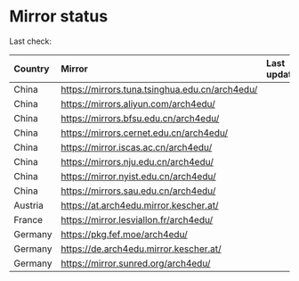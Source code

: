 <script src="./time.js"></script>
# Mirror status
Last check: <script type="text/javascript">localize(1738754259.1522207);</script>

|Country|Mirror|Last update|
|:------|:-----|:----------|
|China|https://mirrors.tuna.tsinghua.edu.cn/arch4edu/|<script type="text/javascript">localize(1738694359);</script>|
|China|https://mirrors.aliyun.com/arch4edu/|<script type="text/javascript">localize(1738694359);</script>|
|China|https://mirrors.bfsu.edu.cn/arch4edu/|<script type="text/javascript">localize(1738694359);</script>|
|China|https://mirrors.cernet.edu.cn/arch4edu/|<script type="text/javascript">localize(1738694359);</script>|
|China|https://mirror.iscas.ac.cn/arch4edu/|<script type="text/javascript">localize(1738694359);</script>|
|China|https://mirrors.nju.edu.cn/arch4edu/|<script type="text/javascript">localize(1738651345);</script>|
|China|https://mirror.nyist.edu.cn/arch4edu/|<script type="text/javascript">localize(1738694359);</script>|
|China|https://mirrors.sau.edu.cn/arch4edu/|<script type="text/javascript">localize(1731653531);</script>|
|Austria|https://at.arch4edu.mirror.kescher.at/|<script type="text/javascript">localize(1738694359);</script>|
|France|https://mirror.lesviallon.fr/arch4edu/|<script type="text/javascript">localize(1738694359);</script>|
|Germany|https://pkg.fef.moe/arch4edu/|<script type="text/javascript">localize(1738694359);</script>|
|Germany|https://de.arch4edu.mirror.kescher.at/|<script type="text/javascript">localize(1738694359);</script>|
|Germany|https://mirror.sunred.org/arch4edu/|<script type="text/javascript">localize(1738694359);</script>|

<script src="./tablefilter/tablefilter.js"></script>
<script src="./table.js"></script>